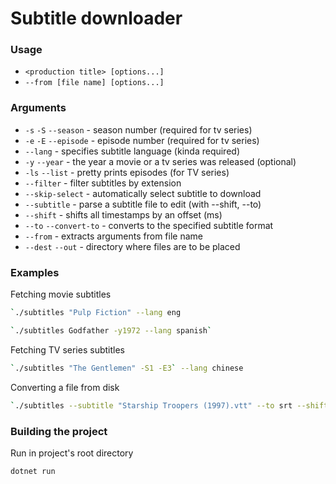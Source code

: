 ﻿# Subtitle downloader

### Usage
- `<production title> [options...]`
- `--from [file name] [options...]`

### Arguments
- `-s` `-S` `--season` - season number (required for tv series)
- `-e` `-E` `--episode` - episode number (required for tv series)
- `--lang` - specifies subtitle language (kinda required)
- `-y` `--year` - the year a movie or a tv series was released (optional)
- `-ls` `--list` - pretty prints episodes (for TV series)
- `--filter` - filter subtitles by extension
- `--skip-select` - automatically select subtitle to download
- `--subtitle` - parse a subtitle file to edit (with --shift, --to)
- `--shift` - shifts all timestamps by an offset (ms)
- `--to` `--convert-to` - converts to the specified subtitle format
- `--from` - extracts arguments from file name
- `--dest` `--out` - directory where files are to be placed

### Examples

Fetching movie subtitles

```bash
`./subtitles "Pulp Fiction" --lang eng
```

```bash
`./subtitles Godfather -y1972 --lang spanish`
```

Fetching TV series subtitles
```bash
`./subtitles "The Gentlemen" -S1 -E3` --lang chinese
```

Converting a file from disk
```bash
`./subtitles --subtitle "Starship Troopers (1997).vtt" --to srt --shift +4500
```

### Building the project
Run in project's root directory
```bash
dotnet run
```

